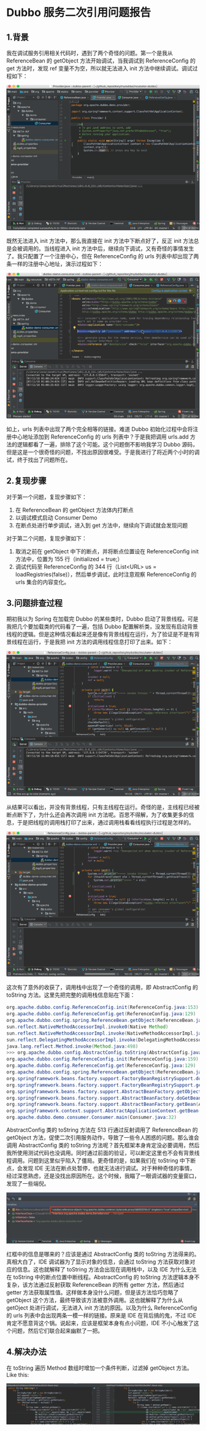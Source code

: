 # Dubbo 服务二次引用问题报告

## 1.背景

我在调试服务引用相关代码时，遇到了两个奇怪的问题。第一个是我从 ReferenceBean 的 getObject 方法开始调试，当我调试到 ReferenceConfig 的 get 方法时，发现 ref 变量不为空，所以就无法进入 init 方法中继续调试。调试过程如下：

![dubbo-ref](media/dubbo-ref.gif)

既然无法进入 init 方法中，那么我直接在 init 方法中下断点好了，反正 init 方法总是会被调用的。当线程进入 init 方法中后，继续向下调试，又有奇怪的事情发生了。我只配置了一个注册中心，但在 ReferenceConfig 的 urls 列表中却出现了两条一样的注册中心地址，演示过程如下：

![dubbo-double-registry](media/dubbo-double-registry.gif)

如上，urls 列表中出现了两个完全相等的链接。难道 Dubbo 初始化过程中会将注册中心地址添加到 ReferenceConfig 的 urls 列表中？于是我把调用 urls.add 方法的逻辑都看了一遍，排除了这个可能。这个问题倒不影响我学习 Dubbo 源码，但是这是一个很奇怪的问题，不找出原因很难受。于是我进行了将近两个小时的调试，终于找出了问题所在。

## 2.复现步骤

对于第一个问题，复现步骤如下：

1. 在 ReferenceBean 的 getObject 方法体内打断点
2. 以调试模式启动 Consumer Demo
3. 在断点处进行单步调试，进入到 get 方法中，继续向下调试就会发现问题

对于第二个问题，复现步骤如下：

1. 取消之前在 getObject 中下的断点，并将断点位置设在 ReferenceConfig init 方法中，位置为 155 行（initialized = true;）
2. 调试代码至 ReferenceConfig 的 344 行（List\<URL\> us = loadRegistries(false)），然后单步调试，此时注意观察 ReferenceConfig 的 urls 集合的内容变化。

## 3.问题排查过程

期初我以为 Spring 在加载完 Dubbo 的某些类时，Dubbo 启动了背景线程。可是我把几个要加载类的代码看了一遍，包括 Dubbo 配置解析类，没发现有启动背景线程的逻辑。但是这种情况看起来还是像有背景线程在运行，为了验证是不是有背景线程在运行，于是我把 init 方法的调用线程信息打印了出来。如下：

![dubbo-print-thread](media/dubbo-print-thread.gif)

从结果可以看出，并没有背景线程，只有主线程在运行。奇怪的是，主线程已经被断点断下了，为什么还会再次调用 init 方法呢。百思不得解，为了收集更多的信息，于是把线程的调用栈打印了出来，通过调用栈看看线程执行过程是怎样的。

![dubbo-thread-stack](media/dubbo-thread-stack.gif)


这次有了意外的收获了，调用栈中出现了一个奇怪的调用，即 AbstractConfig 的 toString 方法。这里先把完整的调用栈信息贴在下面：

```java
org.apache.dubbo.config.ReferenceConfig.init(ReferenceConfig.java:153)
org.apache.dubbo.config.ReferenceConfig.get(ReferenceConfig.java:129)
org.apache.dubbo.config.spring.ReferenceBean.getObject(ReferenceBean.java:64)
sun.reflect.NativeMethodAccessorImpl.invoke0(Native Method)
sun.reflect.NativeMethodAccessorImpl.invoke(NativeMethodAccessorImpl.java:62)
sun.reflect.DelegatingMethodAccessorImpl.invoke(DelegatingMethodAccessorImpl.java:43)
java.lang.reflect.Method.invoke(Method.java:498)
>>> org.apache.dubbo.config.AbstractConfig.toString(AbstractConfig.java:513)
org.apache.dubbo.config.ReferenceConfig.init(ReferenceConfig.java:159)
org.apache.dubbo.config.ReferenceConfig.get(ReferenceConfig.java:129)
org.apache.dubbo.config.spring.ReferenceBean.getObject(ReferenceBean.java:64)
org.springframework.beans.factory.support.FactoryBeanRegistrySupport.doGetObjectFromFactoryBean(FactoryBeanRegistrySupport.java:170)
org.springframework.beans.factory.support.FactoryBeanRegistrySupport.getObjectFromFactoryBean(FactoryBeanRegistrySupport.java:103)
org.springframework.beans.factory.support.AbstractBeanFactory.getObjectForBeanInstance(AbstractBeanFactory.java:1640)
org.springframework.beans.factory.support.AbstractBeanFactory.doGetBean(AbstractBeanFactory.java:254)
org.springframework.beans.factory.support.AbstractBeanFactory.getBean(AbstractBeanFactory.java:197)
org.springframework.context.support.AbstractApplicationContext.getBean(AbstractApplicationContext.java:1080)
org.apache.dubbo.demo.consumer.Consumer.main(Consumer.java:32)
```

AbstractConfig 类的 toString 方法在 513 行通过反射调用了 ReferenceBean 的 getObject 方法，促使二次引用服务动作，导致了一些令人困惑的问题。那么谁会调用 AbstractConfig 类的 toString 方法呢？首先框架本身肯定没必要调用，然后我所使用测试代码也没调用。同时通过前面的验证，可以断定这里也不会有背景线程调用。问题到这里似乎陷入了僵局。更奇怪的是，如果我们在 toString 中下断点，会发现 IDE 无法在断点处暂停，也就无法进行调试。对于种种奇怪的事情，经过深思熟虑，还是没找出原因所在。这个时候，我瞄了一眼调试器的变量窗口，发现了一些端倪。

![](media/15415655245888.jpg)

红框中的信息是哪来的？应该是通过 AbstractConfig 类的 toString 方法得来的。真相大白了，IDE 调试器为了显示对象的信息，会通过 toString 方法获取对象对应的信息。这也就解释了 toString 方法会出现在调用栈中，以及 IDE 为什么无法在 toString 中的断点位置中断线程。AbstractConfig 的 toString 方法逻辑本身不复杂，该方法通过反射获取 ReferenceBean 的所有 getter 方法，然后通过 getter 方法获取属性值。这样做本身没什么问题，但是该方法恰巧忽略了 getObject 这个方法，最终导致该方法被意外调用。这也就解释了为什么从 getOject 处进行调试，无法进入 init 方法的原因。以及为什么 ReferenceConfig 的 urls 列表中会出现两条一模一样的链接。原来是 IDE 在背后搞的鬼，不过 IDE 肯定不愿意背这个锅。说起来，应该是框架本身有点小问题，IDE 不小心触发了这个问题，然后它们联合起来幽默了一把。

## 4.解决办法

在 toString 遍历 Method 数组时增加一个条件判断，过滤掉 getObject 方法。Like this:

![](media/15415695825076.jpg)

